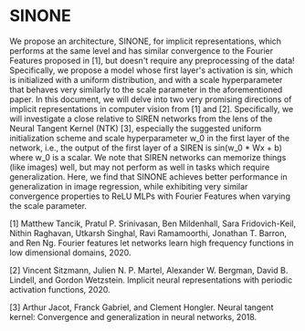 # SINONE
We propose an architecture, SINONE, for implicit representations, which performs at the same level and has similar convergence to the Fourier Features proposed in [1], but doesn't require any preprocessing of the data! Specifically, we propose a model whose first layer's activation is sin, which is initialized with a uniform distribution, and with a scale hyperparameter that behaves very similarly to the scale parameter in the aforementioned paper. In this document, we will delve into two very promising directions of implicit representations in computer vision from [1] and [2]. Specifically, we will investigate a close relative to SIREN networks from the lens of the Neural Tangent Kernel (NTK) [3], especially the suggested uniform initialization scheme and scale hyperparameter w_0 in the first layer of the network, i.e., the output of the first layer of a SIREN is sin(w_0 * Wx + b) where w_0 is a scalar. We note that SIREN networks can memorize things (like images) well, but may not perform as well in tasks which require generalization. Here, we find that SINONE achieves better performance in generalization in image regression, while exhibiting very similar convergence properties to ReLU MLPs with Fourier Features when varying the scale parameter. 

[1] Matthew Tancik, Pratul P. Srinivasan, Ben Mildenhall, Sara Fridovich-Keil, Nithin Raghavan, Utkarsh Singhal, Ravi Ramamoorthi, Jonathan T. Barron, and Ren Ng. Fourier features let networks learn high frequency functions in low dimensional domains, 2020.

[2] Vincent Sitzmann, Julien N. P. Martel, Alexander W. Bergman, David B. Lindell, and Gordon Wetzstein. Implicit neural representations with periodic activation functions, 2020.

[3] Arthur Jacot, Franck Gabriel, and Clement Hongler. Neural tangent kernel: Convergence and generalization in neural networks, 2018.
